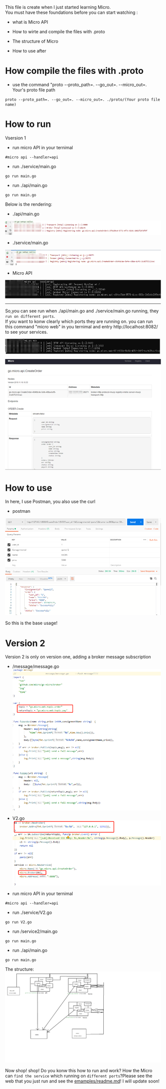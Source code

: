 This file is create when I just started learning Micro.  
You must have these foundations before you can start watching :  
* what is Micro API 
- How to wirte and compile the files with .proto
* The structure of Micro 
- How to use after 
  
How compile the files with .proto
====
* use the command "proto --proto_path=. --go_out=. --micro_out=. Your's proto file path
```  
proto --proto_path=. --go_out=. --micro_out=. ./proto/(Your proto file name)
```  
  
How to run
====  
Vsersion 1  
* run micro API in your ternimal  
```
#micro api --handler=api
```
- run ./service/main.go  
```
go run main.go
```
* run ./api/main.go
```
go run main.go
```
  
Below is the rendering:  
* ./api/main.go  
  
![alt](https://github.com/MrVWY/goproject/blob/master/src/microservives/emamples/service/img/1573873017(1).png)  
  
- ./service/main.go  
  
![alt](https://github.com/MrVWY/goproject/blob/master/src/microservives/emamples/service/img/service.png)  
  
* Micro API  
  
![alt](https://github.com/MrVWY/goproject/blob/master/src/microservives/emamples/service/img/1573872840(1).png)  
  
___
So,you can see run when ./api/main.go and ./service/main.go running, they `run on different ports`.  
If you want to konw clearly which ports they are running on. you can run this command "micro web" in you ternimal and entry http://localhost:8082/ to see your services.  
  
![alt](https://github.com/MrVWY/goproject/blob/master/src/microservives/emamples/service/img/1573875469(1).png)  
  
![alt](https://github.com/MrVWY/goproject/blob/master/src/microservives/emamples/service/img/1573876096(1).png)  
  
How to use
====
In here, I use Postman, you also use the curl
* postman  
  
![alt](https://github.com/MrVWY/goproject/blob/master/src/microservives/emamples/service/img/1573873197(1).jpg)  
  
So this is the base usage!
  
Version 2
====
Version 2 is only on version one, adding a broker message subscription  
  
* /message/message.go  
![alt](https://github.com/MrVWY/goproject/blob/master/src/microservives/emamples/service/img/1573987194(1).png)  
  
- V2.go  
![alt](https://github.com/MrVWY/goproject/blob/master/src/microservives/emamples/service/img/1573986249(1).png)
  
* run micro API in your ternimal  
```
#micro api --handler=api
```
- run ./service/V2.go  
```
go run V2.go
```
* run /service2/main.go
```
go run main.go
```  
- run ./api/main.go
```
go run main.go
```
  
The structure:  
![alt](https://github.com/MrVWY/goproject/blob/master/src/microservives/emamples/service/img/A.png)
  
Now shop! shop! Do you konw this how to run and work? How the Micro can `find the service` which running on `different ports`?Please see the web that you just run and see the [emamples/readme.md](https://github.com/MrVWY/go/tree/master/shippy/emamples)! I will update soon!
  
